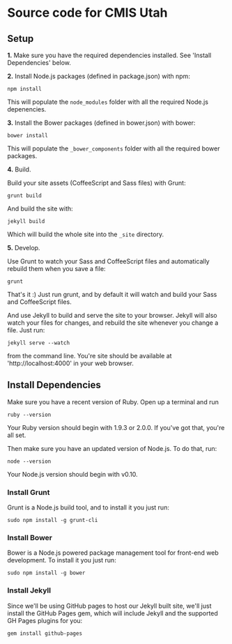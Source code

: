 # Source code for CMIS Utah

## Setup
__1.__ Make sure you have the required dependencies installed. See 'Install Dependencies' below.

__2.__ Install Node.js packages (defined in package.json) with npm:

    npm install

This will populate the `node_modules` folder with all the required Node.js depenencies.

__3.__ Install the Bower packages (defined in bower.json) with bower:

    bower install

This will populate the `_bower_components` folder with all the required bower packages.

__4.__ Build.

Build your site assets (CoffeeScript and Sass files) with Grunt:

    grunt build

And build the site with:

    jekyll build

Which will build the whole site into the `_site` directory.

__5.__ Develop.

Use Grunt to watch your Sass and CoffeeScript files and automatically rebuild them when you save a file:

    grunt

That's it :) Just run grunt, and by default it will watch and build your Sass and CoffeeScript files.

And use Jekyll to build and serve the site to your browser. Jekyll will also watch your files for changes, and rebuild the site whenever you change a file. Just run:

    jekyll serve --watch

from the command line. You're site should be available at 'http://localhost:4000' in your web browser.

## Install Dependencies
Make sure you have a recent version of Ruby. Open up a terminal and run

    ruby --version

Your Ruby version should begin with 1.9.3 or 2.0.0. If you've got that, you're all set.

Then make sure you have an updated version of Node.js. To do that, run:

    node --version

Your Node.js version should begin with v0.10.

### Install Grunt
Grunt is a Node.js build tool, and to install it you just run:

    sudo npm install -g grunt-cli

### Install Bower
Bower is a Node.js powered package management tool for front-end web development. To install it you just run:

    sudo npm install -g bower

### Install Jekyll
Since we'll be using GitHub pages to host our Jekyll built site, we'll just install the GitHub Pages gem, which will include Jekyll and the supported GH Pages plugins for you:

    gem install github-pages
